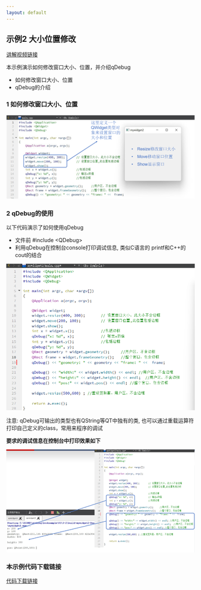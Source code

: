 ```yaml
---
layout: default
---
```


## 示例2 大小位置修改

[讲解视频链接](http://39.96.165.147/Projects/QT-video/sample_2.mp4)

本示例演示如何修改窗口大小、位置，并介绍qDebug

- 如何修改窗口大小、位置
- qDebug的介绍

### 1 如何修改窗口大小、位置

![如何修改窗口大小、位置](image/2-1.png)

### 2 qDebug的使用

以下代码演示了如何使用qDebug

- 文件前 #include \<QDebug\>
- 利用qDebug在控制台console打印调试信息,  类似C语言的 printf和C++的cout的结合

![qDebug的使用](image/2-2.png)

注意: qDebug可输出的类型也有QString等QT中独有的类, 也可以通过重载运算符打印自己定义的class，常用来程序的调试

**要求的调试信息在控制台中打印效果如下**

![要求的调试信息在控制台中打印效果](image/2-3.png)

### 本示例代码下载链接

[代码下载链接](https://github.com/PKUpop/QT-page/raw/main/code/2.zip)